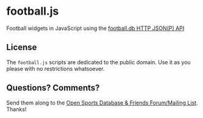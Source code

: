 # football.js

Football widgets in JavaScript using the [football.db HTTP JSON(P) API](http://footballdb.herokuapp.com/api)



## License

The `football.js` scripts are dedicated to the public domain.
Use it as you please with no restrictions whatsoever.

## Questions? Comments?

Send them along to the [Open Sports Database & Friends Forum/Mailing List](http://groups.google.com/group/opensport).
Thanks!
